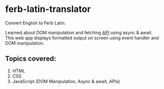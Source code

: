 # ferb-latin-translator
 Convert English to Ferb Latin.

Learned about DOM manipulation and fetching [API](https://funtranslations.com/api/ferb-latin) using async & await.
This web app displays formatted output on screen using event handler and DOM manipulation.

## Topics covered:
1. HTML
1. CSS
1. JavaScript (DOM Manipulation, Async & await, APIs)